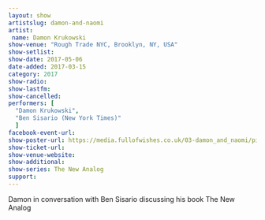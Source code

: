 ```yaml
---
layout: show
artistslug: damon-and-naomi
artist:
 name: Damon Krukowski
show-venue: "Rough Trade NYC, Brooklyn, NY, USA"
show-setlist:
show-date: 2017-05-06
date-added: 2017-03-15
category: 2017
show-radio:
show-lastfm:
show-cancelled:
performers: [
  "Damon Krukowski",
  "Ben Sisario (New York Times)"
  ]
facebook-event-url:
show-poster-url: https://media.fullofwishes.co.uk/03-damon_and_naomi/pictures/damon-krukowski-the-new-analog-tour-poster.jpg
show-ticket-url:
show-venue-website:
show-additional:
show-series: The New Analog
support:
---
```

Damon in conversation with Ben Sisario discussing his book The New Analog

